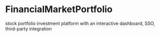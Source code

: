 # FinancialMarketPortfolio
stock portfolio investment platform with an interactive dashboard, SSO, third-party integration

